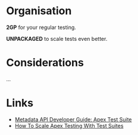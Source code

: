 # Organisation

**2GP** for your regular testing.

**UNPACKAGED** to scale tests even better.

# Considerations

...

# Links

- [Metadata API Developer Guide: Apex Test Suite](https://developer.salesforce.com/docs/atlas.en-us.238.0.api_meta.meta/api_meta/meta_apextestsuite.htm)
- [How To Scale Apex Testing With Test Suites](https://lietzau-consulting.de/2021/12/unable-to-lock-row-in-tests/)
